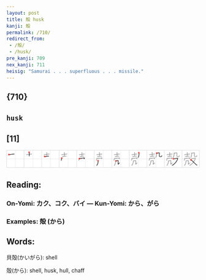 ```yaml
---
layout: post
title: 殻 husk
kanji: 殻
permalink: /710/
redirect_from:
 - /殻/
 - /husk/
pre_kanji: 709
nex_kanji: 711
heisig: "Samurai . . . superfluous . . . missile."
---
```


## {710}

## `husk`

## [11]

<div class="stroke"><img src="../images/E6AEBB.png" /></div>

## Reading:

### On-Yomi: カク、コク、バイ &mdash; Kun-Yomi: から、がら

### Examples: 殻 (から)

## Words:

貝殻(かいがら): shell

殻(から): shell, husk, hull, chaff

